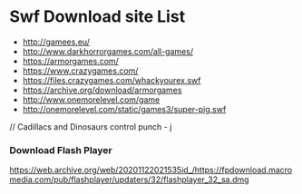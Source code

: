 # Swf Download site List
- http://gamees.eu/
- http://www.darkhorrorgames.com/all-games/
- https://armorgames.com/
- https://www.crazygames.com/
- https://files.crazygames.com/whackyourex.swf
- https://archive.org/download/armorgames
- http://www.onemorelevel.com/game
- http://onemorelevel.com/static/games3/super-pig.swf


// Cadillacs and Dinosaurs
control 
punch - j

### Download Flash Player
https://web.archive.org/web/20201122021535id_/https://fpdownload.macromedia.com/pub/flashplayer/updaters/32/flashplayer_32_sa.dmg